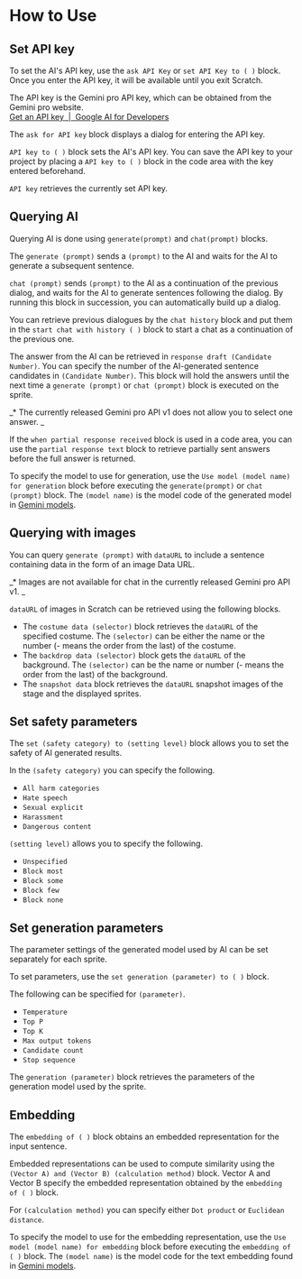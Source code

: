 
# How to Use

## Set API key

To set the AI's API key, use the ``ask API Key`` or ``set API Key to ( )`` block. Once you enter the API key, it will be available until you exit Scratch.

The API key is the Gemini pro API key, which can be obtained from the Gemini pro website. <br>[Get an API key  \|  Google AI for Developers](https://ai.google.dev/tutorials/setup)

The ```ask for API key``` block displays a dialog for entering the API key.

```API key to ( )``` block sets the AI's API key. You can save the API key to your project by placing a ```API key to ( )``` block in the code area with the key entered beforehand.

```API key``` retrieves the currently set API key.


## Querying AI

Querying AI is done using ```generate(prompt)``` and ```chat(prompt)``` blocks.

The ```generate (prompt)``` sends a ```(prompt)``` to the AI and waits for the AI to generate a subsequent sentence.


```chat (prompt)``` sends ```(prompt)``` to the AI as a continuation of the previous dialog, and waits for the AI to generate sentences following the dialog. By running this block in succession, you can automatically build up a dialog.

You can retrieve previous dialogues by the ```chat history``` block and put them in the ```start chat with history ( )``` block to start a chat as a continuation of the previous one.

The answer from the AI can be retrieved in ```response draft (Candidate Number)```. You can specify the number of the AI-generated sentence candidates in ```(Candidate Number)```. This block will hold the answers until the next time a ```generate (prompt)``` or ```chat (prompt)``` block is executed on the sprite.

_* The currently released Gemini pro API v1 does not allow you to select one answer. _

If the ```when partial response received``` block is used in a code area, you can use the ```partial response text``` block to retrieve partially sent answers before the full answer is returned.

To specify the model to use for generation, use the ``Use model (model name) for generation`` block before executing the ``generate(prompt)`` or ``chat (prompt)`` block. The ``(model name)`` is the model code of the generated model in [Gemini models](https://ai.google.dev/gemini-api/docs/models/gemini).


## Querying with images

You can query ```generate (prompt)``` with ```dataURL``` to include a sentence containing data in the form of an image Data URL.

_* Images are not available for chat in the currently released Gemini pro API v1. _

```dataURL``` of images in Scratch can be retrieved using the following blocks.

- The ```costume data (selector)``` block retrieves the ```dataURL``` of the specified costume. The ```(selector)``` can be either the name or the number (- means the order from the last) of the costume.
- The ```backdrop data (selector)``` block gets the ```dataURL``` of the background. The ```(selector)``` can be the name or number (- means the order from the last) of the background.
- The ```snapshot data``` block retrieves the ```dataURL``` snapshot images of the stage and the displayed sprites.


## Set safety parameters

The ```set (safety category) to (setting level)``` block allows you to set the safety of AI generated results.

In the ```(safety category)``` you can specify the following.

- ```All harm categories```
- ```Hate speech```
- ```Sexual explicit```
- ```Harassment```
- ```Dangerous content```

```(setting level)``` allows you to specify the following.

- ```Unspecified```
- ```Block most```
- ```Block some```
- ```Block few```
- ```Block none```


## Set generation parameters

The parameter settings of the generated model used by AI can be set separately for each sprite.

To set parameters, use the ```set generation (parameter) to ( )``` block.

The following can be specified for ```(parameter)```.

- ```Temperature```
- ```Top P```
- ```Top K```
- ```Max output tokens```
- ```Candidate count```
- ```Stop sequence```

The ```generation (parameter)``` block retrieves the parameters of the generation model used by the sprite.


## Embedding

The ```embedding of ( )``` block obtains an embedded representation for the input sentence.

Embedded representations can be used to compute similarity using the ```(Vector A) and (Vector B) (calculation method)``` block. Vector A and Vector B specify the embedded representation obtained by the ```embedding of ( )``` block.

 For ```(calculation method)``` you can specify either ```Dot product``` or ``Euclidean distance``.

To specify the model to use for the embedding representation, use the ```Use model (model name) for embedding``` block before executing the ```embedding of ( )``` block. The ``(model name)`` is the model code for the text embedding found in [Gemini models](https://ai.google.dev/gemini-api/docs/models/gemini).
